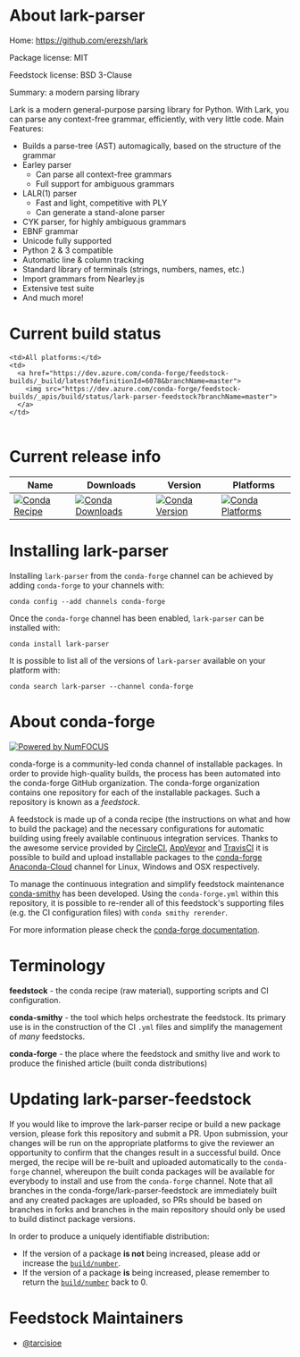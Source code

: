 About lark-parser
=================

Home: https://github.com/erezsh/lark

Package license: MIT

Feedstock license: BSD 3-Clause

Summary: a modern parsing library

Lark is a modern general-purpose parsing library for Python.
With Lark, you can parse any context-free grammar, efficiently, with very little code.
Main Features:
 - Builds a parse-tree (AST) automagically, based on the structure of the grammar
 - Earley parser
    - Can parse all context-free grammars
    - Full support for ambiguous grammars
 - LALR(1) parser
    - Fast and light, competitive with PLY
    - Can generate a stand-alone parser
 - CYK parser, for highly ambiguous grammars
 - EBNF grammar
 - Unicode fully supported
 - Python 2 & 3 compatible
 - Automatic line & column tracking
 - Standard library of terminals (strings, numbers, names, etc.)
 - Import grammars from Nearley.js
 - Extensive test suite
 - And much more!


Current build status
====================


<table><tr>
    
    <td>All platforms:</td>
    <td>
      <a href="https://dev.azure.com/conda-forge/feedstock-builds/_build/latest?definitionId=6078&branchName=master">
        <img src="https://dev.azure.com/conda-forge/feedstock-builds/_apis/build/status/lark-parser-feedstock?branchName=master">
      </a>
    </td>
  </tr>
</table>

Current release info
====================

| Name | Downloads | Version | Platforms |
| --- | --- | --- | --- |
| [![Conda Recipe](https://img.shields.io/badge/recipe-lark--parser-green.svg)](https://anaconda.org/conda-forge/lark-parser) | [![Conda Downloads](https://img.shields.io/conda/dn/conda-forge/lark-parser.svg)](https://anaconda.org/conda-forge/lark-parser) | [![Conda Version](https://img.shields.io/conda/vn/conda-forge/lark-parser.svg)](https://anaconda.org/conda-forge/lark-parser) | [![Conda Platforms](https://img.shields.io/conda/pn/conda-forge/lark-parser.svg)](https://anaconda.org/conda-forge/lark-parser) |

Installing lark-parser
======================

Installing `lark-parser` from the `conda-forge` channel can be achieved by adding `conda-forge` to your channels with:

```
conda config --add channels conda-forge
```

Once the `conda-forge` channel has been enabled, `lark-parser` can be installed with:

```
conda install lark-parser
```

It is possible to list all of the versions of `lark-parser` available on your platform with:

```
conda search lark-parser --channel conda-forge
```


About conda-forge
=================

[![Powered by NumFOCUS](https://img.shields.io/badge/powered%20by-NumFOCUS-orange.svg?style=flat&colorA=E1523D&colorB=007D8A)](http://numfocus.org)

conda-forge is a community-led conda channel of installable packages.
In order to provide high-quality builds, the process has been automated into the
conda-forge GitHub organization. The conda-forge organization contains one repository
for each of the installable packages. Such a repository is known as a *feedstock*.

A feedstock is made up of a conda recipe (the instructions on what and how to build
the package) and the necessary configurations for automatic building using freely
available continuous integration services. Thanks to the awesome service provided by
[CircleCI](https://circleci.com/), [AppVeyor](https://www.appveyor.com/)
and [TravisCI](https://travis-ci.org/) it is possible to build and upload installable
packages to the [conda-forge](https://anaconda.org/conda-forge)
[Anaconda-Cloud](https://anaconda.org/) channel for Linux, Windows and OSX respectively.

To manage the continuous integration and simplify feedstock maintenance
[conda-smithy](https://github.com/conda-forge/conda-smithy) has been developed.
Using the ``conda-forge.yml`` within this repository, it is possible to re-render all of
this feedstock's supporting files (e.g. the CI configuration files) with ``conda smithy rerender``.

For more information please check the [conda-forge documentation](https://conda-forge.org/docs/).

Terminology
===========

**feedstock** - the conda recipe (raw material), supporting scripts and CI configuration.

**conda-smithy** - the tool which helps orchestrate the feedstock.
                   Its primary use is in the construction of the CI ``.yml`` files
                   and simplify the management of *many* feedstocks.

**conda-forge** - the place where the feedstock and smithy live and work to
                  produce the finished article (built conda distributions)


Updating lark-parser-feedstock
==============================

If you would like to improve the lark-parser recipe or build a new
package version, please fork this repository and submit a PR. Upon submission,
your changes will be run on the appropriate platforms to give the reviewer an
opportunity to confirm that the changes result in a successful build. Once
merged, the recipe will be re-built and uploaded automatically to the
`conda-forge` channel, whereupon the built conda packages will be available for
everybody to install and use from the `conda-forge` channel.
Note that all branches in the conda-forge/lark-parser-feedstock are
immediately built and any created packages are uploaded, so PRs should be based
on branches in forks and branches in the main repository should only be used to
build distinct package versions.

In order to produce a uniquely identifiable distribution:
 * If the version of a package **is not** being increased, please add or increase
   the [``build/number``](https://conda.io/docs/user-guide/tasks/build-packages/define-metadata.html#build-number-and-string).
 * If the version of a package **is** being increased, please remember to return
   the [``build/number``](https://conda.io/docs/user-guide/tasks/build-packages/define-metadata.html#build-number-and-string)
   back to 0.

Feedstock Maintainers
=====================

* [@tarcisioe](https://github.com/tarcisioe/)

